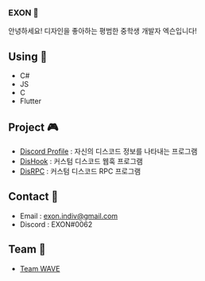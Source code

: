 ### EXON 👋
안녕하세요! 디자인을 좋아하는 평범한 중학생 개발자 엑슨입니다!

## Using 🧪
- C#
- JS
- C
- Flutter

## Project 🎮
- [Discord Profile](https://github.com/1-EXON/Discord-Profile) : 자신의 디스코드 정보를 나타내는 프로그램
- [DisHook](https://github.com/1-EXON/DisHook) : 커스텀 디스코드 웹훅 프로그램
- [DisRPC](https://github.com/1-EXON/Discord-Profile) : 커스텀 디스코드 RPC 프로그램

## Contact 📢
- Email : exon.indiv@gmail.com
- Discord : EXON#0062

## Team 💎
- [Team WAVE](https://teamwv.ml)
